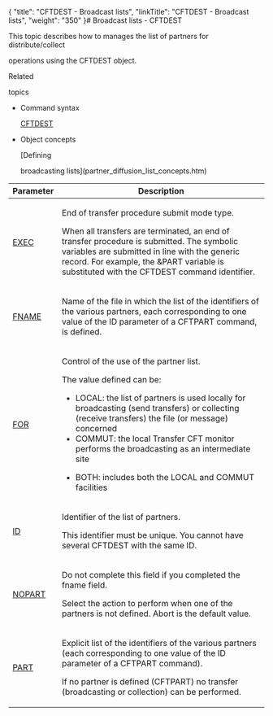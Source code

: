 {
    "title": "CFTDEST - Broadcast lists",
    "linkTitle": "CFTDEST - Broadcast lists",
    "weight": "350"
}# <span id="kanchor1"></span><span id="CFTDEST_command_line"></span>Broadcast lists - CFTDEST

This topic describes how to manages the list of partners for distribute/collect
operations using the CFTDEST object.

Related
topics

-   Command syntax
    [CFTDEST](../../../command_summary)
-   Object concepts
    [Defining
    broadcasting lists](partner_diffusion_list_concepts.htm)

<table cellspacing="0">
   <col/>
   <col/>
   <thead>
      <tr>
         <th>Parameter</th>
         <th>Description</th>
      </tr>
   </thead>
   <tbody>
      <tr>
         <td>
            <p><a href="../../../command_summary/parameter_intro/exec">EXEC</a>
</p>
         </td>
         <td>
            <p>End of transfer procedure submit mode type.</p>
            <p>When all transfers are terminated, an end of transfer procedure 
 is submitted. The symbolic variables are submitted in line with the generic 
 record. For example, the &amp;PART variable is substituted with the CFTDEST 
 command identifier.</p>
         </td>
      </tr>
      <tr>
         <td colspan="1" rowspan="1">
            <p><a href="../../../command_summary/parameter_intro/fname">FNAME</a> </p>
         </td>
         <td colspan="1" rowspan="1">
            <p>Name of the file in which the list of the identifiers of 
 the various partners, each corresponding to one value of the ID parameter 
 of a CFTPART command, is defined.</p>
         </td>
      </tr>
      <tr>
         <td colspan="1" rowspan="1">
            <p><a href="../../../command_summary/parameter_intro/for">FOR</a>
</p>
         </td>
         <td colspan="1" rowspan="1">
            <p>Control of the use of the partner list.</p>
            <p>The value defined can be:</p>
            <ul>
               <li>LOCAL: 
 the list of partners is used locally for broadcasting (send transfers) 
 or collecting (receive transfers) the file (or message) concerned               </li>
               <li>COMMUT: 
 the local Transfer CFT monitor performs the broadcasting as an intermediate 
 site               </li>
            </ul>
            <ul>
               <li>BOTH: 
 includes both the LOCAL and COMMUT facilities               </li>
            </ul>
         </td>
      </tr>
      <tr>
         <td colspan="1" rowspan="1">
            <p><a href="../../../command_summary/parameter_intro/id">ID</a> </p>
         </td>
         <td colspan="1" rowspan="1">
            <p>Identifier of the list of partners.</p>
            <p>This identifier must be unique. You cannot have several 
 CFTDEST with the same ID.</p>
         </td>
      </tr>
      <tr>
         <td colspan="1" rowspan="1">
            <p><a href="../../../command_summary/parameter_intro/nopart">NOPART</a>
</p>
         </td>
         <td colspan="1" rowspan="1">
            <p>Do 
 not complete this field if you completed the fname field.</p>
            <p>Select the action to perform when one of the partners is 
 not defined. Abort is the default 
 value.</p>
         </td>
      </tr>
      <tr>
         <td colspan="1" rowspan="1">
            <p><a href="../../../command_summary/parameter_intro/part">PART</a> </p>
         </td>
         <td colspan="1" rowspan="1">
            <p>Explicit list of the identifiers of the various partners 
 (each corresponding to one value of the ID parameter of a CFTPART command).</p>
            <p>If no partner is defined (CFTPART) no transfer (broadcasting 
 or collection) can be performed.</p>
         </td>
      </tr>
   </tbody>
</table>
